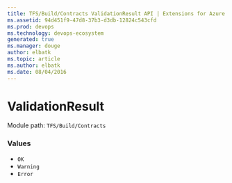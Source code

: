 ```yaml
---
title: TFS/Build/Contracts ValidationResult API | Extensions for Azure DevOps Services
ms.assetid: 94d451f9-47d8-37b3-d3db-12824c543cfd
ms.prod: devops
ms.technology: devops-ecosystem
generated: true
ms.manager: douge
author: elbatk
ms.topic: article
ms.author: elbatk
ms.date: 08/04/2016
---
```


# ValidationResult

Module path: `TFS/Build/Contracts`

### Values

* `OK` 
* `Warning` 
* `Error` 

